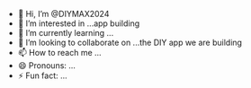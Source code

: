 - 👋 Hi, I’m @DIYMAX2024
- 👀 I’m interested in ...app building
- 🌱 I’m currently learning ...
- 💞️ I’m looking to collaborate on ...the DIY app we are building
- 📫 How to reach me ...
- 😄 Pronouns: ...
- ⚡ Fun fact: ...

<!---
DIYMAX2024/DIYMAX2024 is a ✨ special ✨ repository because its `README.md` (this file) appears on your GitHub profile.
You can click the Preview link to take a look at your changes.
--->
